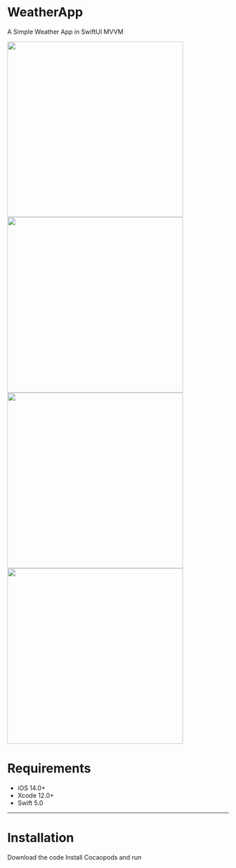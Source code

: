 # WeatherApp
A Simple Weather App in SwiftUI MVVM 

<p align="row">
<img src="https://user-images.githubusercontent.com/73575643/140964591-c4382dc4-bd5a-4a91-ad86-2bfaf3b5e5e0.jpg" width="400" >
 <img src="https://user-images.githubusercontent.com/73575643/140964625-e65912bd-4964-439a-8ea0-0c3009ef4726.jpg" width="400" >
 <img src= "https://user-images.githubusercontent.com/73575643/140964646-1e5f0f88-ca66-423b-bfb7-fc7bbd57f99e.jpg" width="400" >
<img src= "https://user-images.githubusercontent.com/73575643/141645494-be5cc07a-db1a-4933-8aea-5beda7c87886.png" width="400" >
</p>

# Requirements

- iOS 14.0+
- Xcode 12.0+
- Swift 5.0

---


# Installation
Download the code
Install Cocaopods and run
